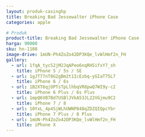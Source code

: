 ```yaml
---
layout: produk-casinghp
title: Breaking Bad Jessewalter iPhone Case
categories: apple

# Produk
product-title: Breaking Bad Jessewalter iPhone Case
harga: 90000
sku: hn-1108
image-drive: 1mUN-Ph4ZoZo42DP3KQe_lvWlHmf2n_FH
gallery:
  - url: 1fqA_tycS2jM2JqAPeo6nqRH5ifxY7_sh
    title: iPhone 5 / 5s / SE
  - url: 1gJT77nT8G2gBm2t1IcEzbq-yGIaT75L7
    title: iPhone 6 / 6s
  - url: 1B2XT6qjOPTsTpLlhbqVR8pwQ7WI9y-c2
    title: iPhone 6 Plus / 6s Plus
  - url: 1mpQ6VB7Bd7USBlJVkA53JL22VGjmu9C2
    title: iPhone 7 / 8
  - url: 10YxL_4p4SjWLhUWNP848qZDZQIQpcYbr
    title: iPhone 7 Plus / 8 Plus
  - url: 1mUN-Ph4ZoZo42DP3KQe_lvWlHmf2n_FH
    title: iPhone X
---
```

